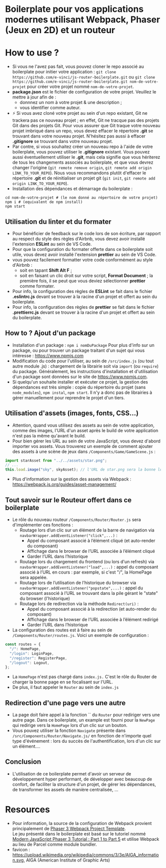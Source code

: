 # Boilerplate pour vos applications modernes utilisant Webpack, Phaser (Jeux en 2D) et un routeur

# How to use ?

- Si vous ne l'avez pas fait, vous pouvez cloner le repo associé au boilerplate pour initier votre application : `git clone https://github.com/e-vinci/js-router-boilerplate.git` ou `git clone https://github.com/e-vinci/js-router-boilerplate.git nom-de-votre-projet` pour créer votre projet nommé `nom-de-votre-projet`.
- **package.json** est le fichier de configuration de votre projet. Veuillez le mettre à jour afin de :
  - donnnez un nom à votre projet & une description ;
  - vous identifier comme auteur.
- ⚡ Si vous avez cloné votre projet au sein d'un repo existant, Git ne trackera pas ce nouveau projet ; en effet, Git ne tracque pas des projets Git dans des projets Git.
Pour vous assurer que Git traque votre nouveau projet imbriqué dans un repo, vous devez effacer le répertoire **.git** se trouvant dans votre nouveau projet. N'hésitez pas aussi à effacer **.gitignore** se trouvant dans votre nouveau projet.
- Par contre, si vous souhaitez créer un nouveau repo à l'aide de votre boilerplate,
vous pouvez utiliser le **.gitignore** existant. Vous pouvez aussi éventuellement utiliser le
**.git**, mais cela signifie que vous hériterez de tous les changements associés au boilerplate,
et que vous devrez changer l'origine (`git remote remove origin`, `git remote add origin LINK_TO_YOUR_REPO`). Nous vous recommandons plutôt d'effacer le répertoire **.git** et de
réinitialiser un projet git (`git init`, `git remote add origin LINK_TO_YOUR_REPO`).
- Installation des dépendances et démarrage du boilerplate :

```shell
cd nom-de-votre-projet # (le nom donné au répertoire de votre projet)
npm i # (equivalent de npm install)
npm start
```

## Utilisation du linter et du formater

- Pour bénéficier de feedback sur le code lors de son écriture, par rapport au respect du style
des règles d'Airbnb, vous devez avoir installé l'extension **ESLint** au sein de VS Code.
- Pour que la configuration du formater offerte dans ce boilerplate soit utile,
vous devez avoir installé l'extension **prettier** au sein de VS Code.
- vous pouvez facilement formatter votre code conformément au style d'Airbnb :
  - soit en tapant **Shift Alt F** ;
  - soit en faisant un clic droit sur votre script, **Format Document** ; la première fois, il se peut que vous deviez sélectionner **prettier** comme formater.
- Pour info, la configuration des règles de **ESLint** se fait dans le fichier
**.eslintrc.js** devant se trouver à la racine d'un projet et offert au sein du boilerplate.
- Pour info, la configuration des règles de **prettier** se fait dans le fichier
**.prettierrc.js** devant se trouver à la racine d'un projet et offert au sein du boilerplate.

## How to ? Ajout d'un package

- Installation d'un package : `npm i nomDuPackage`
Pour plus d'info sur un package, ou pour trouver un package traitant d'un sujet qui vous intéresse : <https://www.npmjs.com>
- Modification du code pour l'utiliser, au sein de `/src/index.js` (ou tout autre module .js) : chargement de la librairie soit via `import` (ou `require`) du package. Généralement, les instructions d'installation et d'utilisation d'un package sont données sur le site de <https://www.npmjs.com>.
- Si quelqu'un souhaite installer et exécuter ce projet, la gestion des dépendances est très simple : copie du répertoire du projet (sans `node_modules`), `npm instal`, `npm start`. Il n'y a donc pas de librairies à gérer manuellement pour reprendre le projet d'un tiers.

## Utilisation d'assets (images, fonts, CSS...)

- Attention, quand vous utilisez des assets au sein de votre application, comme des images, l'URL d'un asset après le build de votre application n'est pas la même qu'avant le build.
- Pour bien gérer les URL au sein de votre JavaScript, vous devez d'abord importer vos assets. Vous trouverez un exemple de comment ajouter des assets à une scène de jeux dans `/Components/Game/GameScene.js` :

```javascript
import starAsset from "../../assets/star.png";
// ...
this.load.image("sky", skyAsset); // l'URL de star.png sera la bonne lors du build
```

- Plus d'information sur la gestion des assets via Webpack : <https://webpack.js.org/guides/asset-management/>

## Tout savoir sur le Routeur offert dans ce boilerplate

- Le rôle du nouveau routeur `/Components/Router/Router.js` sera d'implémenter ces fonctions :
  - Routage lors d’un clic sur un élément de la barre de navigation via `navbarWrapper.addEventListener("click",...)` :
    - Appel du composant associé à l’élément cliqué (et auto-render du composant)
    - Affichage dans le browser de l’URL associée à l’élément cliqué
    - Garder l’URL dans l’historique
  - Routage lors du chargement du frontend (ou lors d'un refresh) via `navbarWrapper.addEventListener("load",...)` :
    appel du composant associé à l’URL en cours : par exemple, si c'est "/", la HomePage sera appelée.
  - Routage lors de l’utilisation de l’historique du browser via `navbarWrapper.addEventListener("popstate",...)` : appel du composant associé à l’URL se trouvant dans la pile gérant le "state" du browser (l'historique)
  - Routage lors de redirection via la méthode `Redirect(uri)` :
    - Appel du composant associé à la redirection (et auto-render du composant)
    - Affichage dans le browser de l’URL associée à l’élément redirigé
    - Garder l’URL dans l’historique
- La configuration des routes est à faire au sein de `/Components/Router/routes.js`. Voici un exemple de configuration :

```js
const routes = {
  "/": HomePage,
  "/login": LoginPage,
  "/register": RegisterPage,
  "/logout": Logout,
};
```

- La `HomePage` n'est pas chargé dans `index.js.` C'est le rôle du Router de charger la bonne page en se focalisant sur l'URL.
- De plus, il faut appeler le `Router` au sein de `index.js`

## Redirection d'une page vers une autre

- La page doit faire appel à la fonction `` du `Router` pour rediriger vers une autre page. Dans ce boilerplate, un example est fourni pour la `NewPage` qui redirige vers la `HomePage` lors d'un clic sur un bouton.
- Vous pouvez utiliser la fonction `Navigate` présente dans `/src/Components/Router/Navigate.js/` en fonction de n'importe quel type d'événement : lors du succès de l'authentification, lors d'un clic sur un élément....

## Conclusion

- L'utilisation de ce boilerplate permet d'avoir un serveur de développement hyper performant, de développer avec beaucoup de confort, de faciliter la structure d'un projet, de gérer les dépendances, de transformer les assets de manière centralisée, ...

# Resources

- Pour information, la source de la configuration de Webpack provient principalement de [Phaser 3 Webpack Project Template](https://github.com/photonstorm/phaser3-project-template).  
Le jeu présenté dans le boilerplate est basé sur le tutoriel nommé [Modern JavaScript Phaser 3 Tutorial : Part 1 to Part 5](https://blog.ourcade.co/posts/2020/make-first-phaser-3-game-modern-javascript-part1/) et utilise Webpack au lieu de Parcel comme module bundler.
- favicon : <https://upload.wikimedia.org/wikipedia/commons/3/3e/AIGA_information.svg>, AIGA (American Institute of Graphic Arts)
